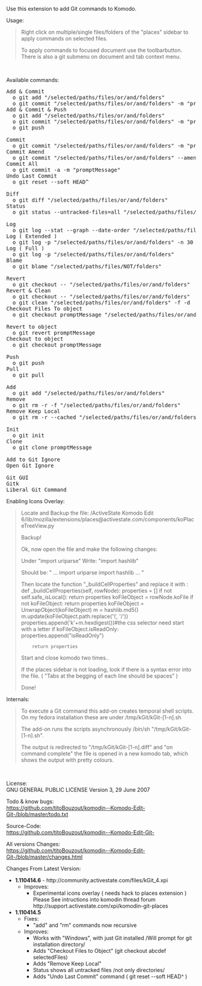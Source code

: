 Use this extension to add Git commands to Komodo.

Usage:

<blockquote>
Right click on multiple/single files/folders of the "places" sidebar to apply commands on selected files.

To apply commands to focused document use the toolbarbutton. There is also a git submenu on document and tab context menu.

</blockquote><br/>

Available commands:
<pre>
Add & Commit
  o git add "/selected/paths/files/or/and/folders"
  o git commit "/selected/paths/files/or/and/folders" -m "promptMessage"
Add & Commit & Push
  o git add "/selected/paths/files/or/and/folders"
  o git commit "/selected/paths/files/or/and/folders" -m "promptMessage"
  o git push

Commit
  o git commit "/selected/paths/files/or/and/folders" -m "promptMessage"
Commit Amend
  o git commit "/selected/paths/files/or/and/folders" --amend -C HEAD
Commit All
  o git commit -a -m "promptMessage"
Undo Last Commit
  o git reset --soft HEAD^
  
Diff
  o git diff "/selected/paths/files/or/and/folders"
Status
  o git status --untracked-files=all "/selected/paths/files/or/and/folders"

Log
  o git log --stat --graph --date-order "/selected/paths/files/or/and/folders"   
Log ( Extended )
  o git log -p "/selected/paths/files/or/and/folders" -n 30
Log ( Full )
  o git log -p "/selected/paths/files/or/and/folders"
Blame
  o git blame "/selected/paths/files/NOT/folders"

Revert
  o git checkout -- "/selected/paths/files/or/and/folders"
Revert & Clean
  o git checkout -- "/selected/paths/files/or/and/folders"
  o git clean "/selected/paths/files/or/and/folders" -f -d
Checkout Files To object
  o git checkout promptMessage "/selected/paths/files/or/and/folders"

Revert to object
  o git revert promptMessage
Checkout to object
  o git checkout promptMessage

Push
  o git push
Pull
  o git pull

Add
  o git add "/selected/paths/files/or/and/folders"
Remove
  o git rm -r -f "/selected/paths/files/or/and/folders"
Remove Keep Local
  o git rm -r --cached "/selected/paths/files/or/and/folders"
  
Init
  o git init
Clone
  o git clone promptMessage

Add to Git Ignore
Open Git Ignore

Git GUI
Gitk
Liberal Git Command
</pre>

Enabling Icons Overlay:
<blockquote>
Locate and Backup the file: /ActiveState Komodo Edit 6/lib/mozilla/extensions/places@activestate.com/components/koPlaceTreeView.py

Backup!

Ok, now open the file and make the following changes:

Under "import uriparse"
Write: "import hashlib"

Should be:
"
...
import uriparse
import hashlib
...
"

Then locate the function "_buildCellProperties" and replace it with : 
<python>
    def _buildCellProperties(self, rowNode):
        properties = []
        if not self.safe_isLocal():
            return properties
        koFileObject = rowNode.koFile
        if not koFileObject:
            return properties
        koFileObject = UnwrapObject(koFileObject)
        m = hashlib.md5()
        m.update(koFileObject.path.replace('\\', '/'))
        properties.append('k'+m.hexdigest())#the css selector need start with a letter
        if koFileObject.isReadOnly:
            properties.append("isReadOnly")

        return properties
</python>

Start and close komodo two times..

If the places sidebar is not loading, look if there is a syntax error into the file. ( "Tabs at the begging of each line should be spaces" )

Done!
</blockquote>

Internals:
<blockquote>
To execute a Git command this add-on creates temporal shell scripts. On my fedora installation these are under /tmp/kGit/kGit-[1-n].sh

The add-on runs the scripts asynchronously /bin/sh "/tmp/kGit/kGit-[1-n].sh".

The output is redirected to "/tmp/kGit/kGit-[1-n].diff" and "on command complete" the file is opened in a new komodo tab, which shows the output with pretty colours.
</blockquote><br/>

License:<br/>
GNU GENERAL PUBLIC LICENSE Version 3, 29 June 2007

Todo & know bugs:<br/>
https://github.com/titoBouzout/komodin--Komodo-Edit-Git-/blob/master/todo.txt

Source-Code:<br/>
https://github.com/titoBouzout/komodin--Komodo-Edit-Git-

All versions Changes:<br/>
https://github.com/titoBouzout/komodin--Komodo-Edit-Git-/blob/master/changes.html

Changes From Latest Version:

<ul>

  <li>
	<b>1.110414.6</b> - http://community.activestate.com/files/kGit_4.xpi
	<ul>
	  <li>Improves:
	  <ul>
		<li>Experimental icons overlay ( needs hack to places extension ) Please See intructions into komodin thread forum http://support.activestate.com/xpi/komodin-git-places
	  </ul>
	</ul>
  </li>
  
  <li>
	<b>1.110414.5</b>
	<ul>
	  <li>Fixes:
	  <ul>
		<li>"add" and "rm" commands now recursive
	  </ul>
	  <li>Improves:
	  <ul>
		<li>Works with "Windows", with just Git installed /Will prompt for git installation directory/
		<li>Adds "Checkout Files to Object" (git checkout abcdef selectedFiles)
		<li>Adds "Remove Keep Local"
		<li>Status shows all untracked files /not only directories/
		<li>Adds "Undo Last Commit" command ( git reset --soft HEAD^ )
	  </ul>
	</ul>
  </li>

</ul>